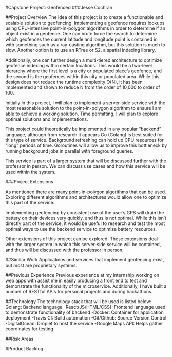 #Capstone Project: Geofenced
###Jesse Cochran

##Project Overview
The idea of this project is to create a functionable and scalable solution to geofencing. Implementing a geofence requires lookups using CPU-intensive point-in-polygon algorithms in order to determine if an object exist in a geofence. One can brute force the search to determine which geofences the current latitude and longitude point is contained in with something such as a ray-casting algorithm, but this solution is much to slow. Another option is to use an RTree or S2, a spatial indexing library. 

Additionally, one can further design a multi-tiered architecture to optimize geofence indexing within certain locations. This would be a two-level hierarchy where the first level is a city or populated place’s geofence, and the second is the geofences within this city or populated area. While this design does not reduce the runtime complexity O(N), it has been implemented and shown to reduce N from the order of 10,000 to order of 100.

Initially in this project, I will plan to implement a server-side service with the most reasonable solution to the point-in-polygon algorithm to ensure I am able to achieve a working solution. Time permitting, I will plan to explore optimal solutions and implementations. 

This project could theoretically be implemented in any popular “backend” language, although from research it appears Go (Golang) is best suited for this type of service. Background refreshing can hold up CPU resources for “long” periods of time. Goroutines will allow us to improve this bottleneck by running background jobs in parallel with foreground queries.

This service is part of a larger system that will be discussed further with the professor in person. We can discuss use cases and how this service will be used within the system.

###Project Extensions

As mentioned there are many point-in-polygon algorithms that can be used. Exploring different algorithms and architectures would allow one to optimize this part of the service. 

Implementing geofencing by consistent use of the user’s GPS will drain the battery on their devices very quickly, and thus is not optimal. While this isn’t directly part of the service, it would be useful to research and test the most optimal ways to use the backend service to optimize battery resources. 

Other extensions of this project can be explored. These extensions deal with the larger system in which this server-side service will be contained, and thus will be discussed with the professor in person.


##Similar Work
Applicatoins and services that implement geofencing exist, but most are proprietary systems. 


##Previous Experience
Previous experience at my internship working on web apps with assist me in easily producing a front end to test and demonstrate the functionality of the microservice. Additionally, I have built a number of RESTful APIs for personal projects and during hackathons.

##Technology
The technology stack that will be used is listed below:
-Golang: Backend language
-React(JS/HTML/CSS): Frontend language used to demonstrate functionality of backend
-Docker: Container for application deployment
-Travis CI: Build automation
-Git/Github: Source Version Control
-DigitalOcean: Droplet to host the service
-Google Maps API: Helps gather coordinates for testing

##Risk Areas


#Product Backlog